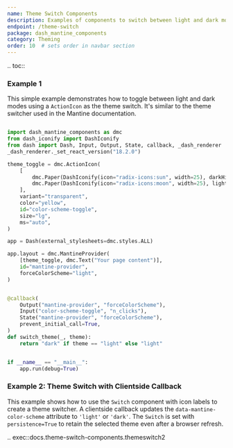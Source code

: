 ```yaml
---
name: Theme Switch Components
description: Examples of components to switch between light and dark modes
endpoint: /theme-switch
package: dash_mantine_components
category: Theming
order: 10  # sets order in navbar section
---
```


.. toc::

### Example 1

This simple example demonstrates how to toggle between light and dark modes using a `ActionIcon` as the theme switch.
It's similar to the theme switcher used in the Mantine documentation.

```python

import dash_mantine_components as dmc
from dash_iconify import DashIconify
from dash import Dash, Input, Output, State, callback, _dash_renderer
_dash_renderer._set_react_version("18.2.0")

theme_toggle = dmc.ActionIcon(
    [
        dmc.Paper(DashIconify(icon="radix-icons:sun", width=25), darkHidden=True),
        dmc.Paper(DashIconify(icon="radix-icons:moon", width=25), lightHidden=True),
    ],
    variant="transparent",
    color="yellow",
    id="color-scheme-toggle",
    size="lg",
    ms="auto",
)

app = Dash(external_stylesheets=dmc.styles.ALL)

app.layout = dmc.MantineProvider(
    [theme_toggle, dmc.Text("Your page content")],
    id="mantine-provider",
    forceColorScheme="light",
)


@callback(
    Output("mantine-provider", "forceColorScheme"),
    Input("color-scheme-toggle", "n_clicks"),
    State("mantine-provider", "forceColorScheme"),
    prevent_initial_call=True,
)
def switch_theme(_, theme):
    return "dark" if theme == "light" else "light"


if __name__ == "__main__":
    app.run(debug=True)
```

### Example 2: Theme Switch with Clientside Callback  

This example shows how to use the `Switch` component with icon labels to create a theme switcher. A clientside 
callback updates the `data-mantine-color-scheme` attribute to `'light'` or `'dark'`.  The `Switch` is set with 
`persistence=True` to retain the selected theme even after a browser refresh.

.. exec::docs.theme-switch-components.themeswitch2
